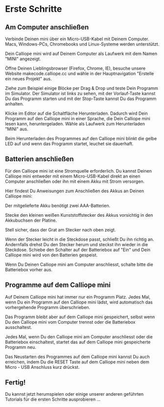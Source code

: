 # Erste Schritte

## Am Computer anschließen
Verbinde Deinen mini über ein Micro-USB-Kabel mit Deinem Computer. Macs, Windows-PCs, Chromebooks und Linux-Systeme werden unterstützt.

Dein Calliope mini wird auf Deinem Computer als Laufwerk mit dem Namen "MINI" angezeigt.

Öffne Deinen Lieblingsbrowser (Firefox, Chrome, IE), besuche unsere Website makecode.calliope.cc und wähle in der Hauptnavigation "Erstelle ein neues Projekt" aus.

Ziehe zum Beispiel einige Blöcke per Drag & Drop und teste Dein Programm im Simulator.
Der Simulator ist links zu sehen, mit der Vorlauf-Taste kannst Du das Programm starten und mit der Stop-Taste kannst Du das Programm
anhalten. 

Klicke im Editor auf die Schaltfläche Herunterladen. Dadurch wird Dein Programm auf den Calliope mini 
in einer Sprache, die Dein Calliope mini lesen kann, heruntergeladen. 
Wähle als Laufwerk zum Herunterladen "MINI" aus.

Beim Herunterladen des Programmes auf den Calliope mini blinkt die gelbe LED auf und wenn das Programm startet, 
leuchet sie dauerhaft.


## Batterien anschließen
Für den Calliope mini ist eine Stromquelle erforderlich. 
Du kannst Deinen Calliope mini entweder mit einem Micro-USB-Kabel direkt an einen Computer anschließen 
oder ihn mit einem Akku mit Strom versorgen. 

Hier findest Du Anweisungen zum Anschließen des Akkus an Deinen Calliope mini:

Der mitgelieferte Akku benötigt zwei AAA-Batterien.

Stecke den kleinen weißen Kunststoffstecker des Akkus vorsichtig in den Akkubuchsen der Platine.

Stell sicher, dass der Grat am Stecker nach oben zeigt.

Wenn der Stecker leicht in die Steckdose passt, schließt Du ihn richtig an. 
Andernfalls drehst Du den Stecker herum und steckst ihn wieder in die Steckdose. 
Schiebe den Schalter auf der Batteriebox auf "Ein" und Dein Calliope mini wird von den Batterien gespeist.

Wenn Du Deinen Calliope mini am Computer anschliesst, schalte bitte die Batteriebox vorher aus.


## Programme auf dem Calliope mini
Auf Deinem Calliope mini hat immer nur ein Programm Platz. Jedes Mal, wenn Du ein Programm auf den Calliope mini lädst, 
wird automatisch das vorhergehende Programm überschrieben. 

Das Programm bleibt aber auf dem Calliope mini gespeichert, selbst wenn Du den Calliope mini vom Computer trennst 
oder die Batteriebox ausschaltest. 

Jedes Mal, wenn Du den Calliope mini am Computer anschliesst oder die Batteriebox einschaltest, startet das auf dem 
Calliope mini gespeicherte Programm neu.

Das Neustarten des Programmes auf dem Calliope mini kannst Du auch erreichen, indem Du die RESET Taste auf dem Calliope mini
neben dem Micro - USB Anschluss kurz drückst.


## Fertig!
Du kannst jetzt herumspielen oder einige unserer anderen geführten Tutorials für die ersten Schritte ausprobieren ...
